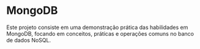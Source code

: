 # MongoDB
Este projeto consiste em uma demonstração prática das habilidades em MongoDB, focando em conceitos, práticas e operações comuns no banco de dados NoSQL.
